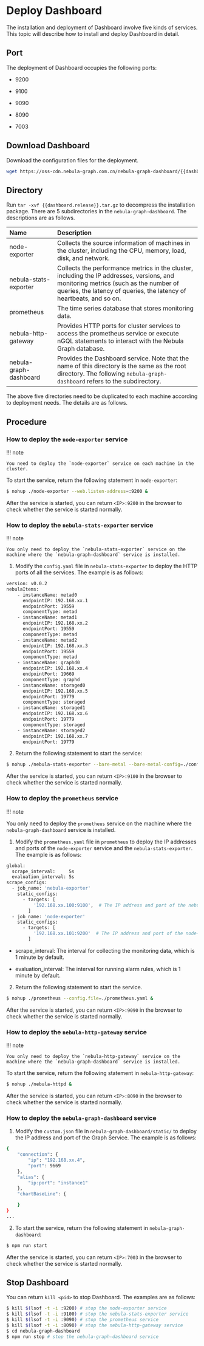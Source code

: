 # Deploy Dashboard

The installation and deployment of Dashboard involve five kinds of services. This topic will describe how to install and deploy Dashboard in detail.

## Port

The deployment of Dashboard occupies the following ports:

- 9200

- 9100

- 9090

- 8090

- 7003

## Download Dashboard

Download the configuration files for the deployment.

```bash
wget https://oss-cdn.nebula-graph.com.cn/nebula-graph-dashboard/{{dashboard.release}}.tar.gz
```

## Directory

Run `tar -xvf {{dashboard.release}}.tar.gz` to decompress the installation package. There are 5 subdirectories in the `nebula-graph-dashboard`. The descriptions are as follows.

|Name|Description|
|:---|:---|
|node-exporter | Collects the source information of machines in the cluster, including the CPU, memory, load, disk, and network.|
|nebula-stats-exporter | Collects the performance metrics in the cluster, including the IP addresses, versions, and monitoring metrics (such as the number of queries, the latency of queries, the latency of heartbeats, and so on.|
|prometheus | The time series database that stores monitoring data. |
|nebula-http-gateway | Provides HTTP ports for cluster services to access the prometheus service or execute nGQL statements to interact with the Nebula Graph database.|
|nebula-graph-dashboard| Provides the Dashboard service. Note that the name of this directory is the same as the root directory. The following `nebula-graph-dashboard` refers to the subdirectory.|

The above five directories need to be duplicated to each machine according to deployment needs. The details are as follows.

## Procedure

### How to deploy the `node-exporter` service

!!! note

    You need to deploy the `node-exporter` service on each machine in the cluster.

To start the service, return the following statement in `node-exporter`:

```bash
$ nohup ./node-exporter --web.listen-address=:9200 &
```

After the service is started, you can return `<IP>:9200` in the browser to check whether the service is started normally.

### How to deploy the `nebula-stats-exporter` service

!!! note

    You only need to deploy the `nebula-stats-exporter` service on the machine where the `nebula-graph-dashboard` service is installed.

1. Modify the `config.yaml` file in `nebula-stats-exporter` to deploy the HTTP ports of all the services. The example is as follows:

  ```bash
  version: v0.0.2
  nebulaItems:
      - instanceName: metad0
        endpointIP: 192.168.xx.1
        endpointPort: 19559
        componentType: metad
      - instanceName: metad1
        endpointIP: 192.168.xx.2
        endpointPort: 19559
        componentType: metad
      - instanceName: metad2
        endpointIP: 192.168.xx.3
        endpointPort: 19559
        componentType: metad
      - instanceName: graphd0
        endpointIP: 192.168.xx.4
        endpointPort: 19669
        componentType: graphd
      - instanceName: storaged0
        endpointIP: 192.168.xx.5
        endpointPort: 19779
        componentType: storaged
      - instanceName: storaged1
        endpointIP: 192.168.xx.6
        endpointPort: 19779
        componentType: storaged
      - instanceName: storaged2
        endpointIP: 192.168.xx.7
        endpointPort: 19779
  ```

2. Return the following statement to start the service:

  ```bash
  $ nohup ./nebula-stats-exporter --bare-metal --bare-metal-config=./config.yaml &
  ```

After the service is started, you can return `<IP>:9100` in the browser to check whether the service is started normally.

### How to deploy the `prometheus` service

!!! note

   You only need to deploy the `prometheus` service on the machine where the `nebula-graph-dashboard` service is installed.

1. Modify the `prometheus.yaml` file in `prometheus` to deploy the IP addresses and ports of the `node-exporter` service and the `nebula-stats-exporter`. The example is as follows:

  ```bash
  global:
    scrape_interval:     5s
    evaluation_interval: 5s
  scrape_configs:
    - job_name: 'nebula-exporter'
      static_configs:
        - targets: [
            '192.168.xx.100:9100',  # The IP address and port of the nebula-stats-exporter service.
          ]
    - job_name: 'node-exporter'
      static_configs:
        - targets: [
            '192.168.xx.101:9200'  # The IP address and port of the node-exporter service.
          ]
  ```

  - scrape_interval: The interval for collecting the monitoring data, which is 1 minute by default.

  - evaluation_interval: The interval for running alarm rules, which is 1 minute by default.

2. Return the following statement to start the service.

  ```bash
  $ nohup ./prometheus --config.file=./prometheus.yaml &
  ```

After the service is started, you can return `<IP>:9090` in the browser to check whether the service is started normally.

### How to deploy the `nebula-http-gateway` service

!!! note

    You only need to deploy the `nebula-http-gateway` service on the machine where the `nebula-graph-dashboard` service is installed.

To start the service, return the following statement in `nebula-http-gateway`:

```bash
$ nohup ./nebula-httpd &
```

After the service is started, you can return `<IP>:8090` in the browser to check whether the service is started normally.

### How to deploy the `nebula-graph-dashboard` service

1. Modify the `custom.json` file in `nebula-graph-dashboard/static/` to deploy the IP address and port of the Graph Service. The example is as follows:

  ```bash
  {
      "connection": {
          "ip": "192.168.xx.4",
          "port": 9669
      },
      "alias": {
          "ip:port": "instance1"
      },
      "chartBaseLine": {

      }
  }
  ...
  ```

2. To start the service, return the following statement in `nebula-graph-dashboard`:

  ```bash
  $ npm run start
  ```

After the service is started, you can return `<IP>:7003` in the browser to check whether the service is started normally.

## Stop Dashboard

You can return `kill <pid>` to stop Dashboard. The examples are as follows:

```bash
$ kill $(lsof -t -i :9200) # stop the node-exporter service
$ kill $(lsof -t -i :9100) # stop the nebula-stats-exporter service
$ kill $(lsof -t -i :9090) # stop the prometheus service
$ kill $(lsof -t -i :8090) # stop the nebula-http-gateway service
$ cd nebula-graph-dashboard
$ npm run stop # stop the nebula-graph-dashboard service
```